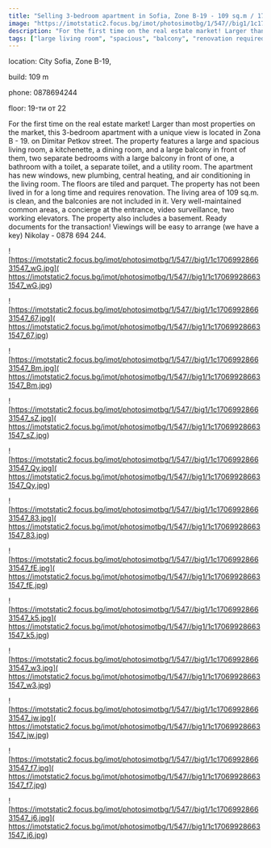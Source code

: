 ```yaml
---
title: "Selling 3-bedroom apartment in Sofia, Zone B-19 - 109 sq.m / 175980 EUR :: imot.bg Advertisement"
image: "https://imotstatic2.focus.bg/imot/photosimotbg/1/547//big1/1c170699286631547_jB.jpg"
description: "For the first time on the real estate market! Larger than most properties on the market, this 3-bedroom apartment with a unique view is located in Zona B - 19. on Dimitar Petkov street. The property features a large and spacious living room, a kitchenette, a dining room, and a large balcony in front of them, two separate bedrooms with a large balcony in front of one, a bathroom with a toilet, a separate toilet, and a utility room. The apartment has new windows, new plumbing, central heating, and air conditioning in the living room. The floors are tiled and parquet. The property has not been lived in for a long time and requires renovation. The living area of 109 sq.m. is clean, and the balconies are not included in it. Very well-maintained common areas, a concierge at the entrance, video surveillance, two working elevators. The property also includes a basement. Ready documents for the transaction! Viewings will be easy to arrange (we have a key) Nikolay - 0878 694 244."
tags: ["large living room", "spacious", "balcony", "renovation required", "central heating", "air conditioning", "basement"]
---
```


location: City Sofia, Zone B-19,

build: 109 m

phone: 0878694244

floor: 19-ти от 22

For the first time on the real estate market! Larger than most properties on the market, this 3-bedroom apartment with a unique view is located in Zona B - 19. on Dimitar Petkov street. The property features a large and spacious living room, a kitchenette, a dining room, and a large balcony in front of them, two separate bedrooms with a large balcony in front of one, a bathroom with a toilet, a separate toilet, and a utility room. The apartment has new windows, new plumbing, central heating, and air conditioning in the living room. The floors are tiled and parquet. The property has not been lived in for a long time and requires renovation. The living area of 109 sq.m. is clean, and the balconies are not included in it. Very well-maintained common areas, a concierge at the entrance, video surveillance, two working elevators. The property also includes a basement. Ready documents for the transaction! Viewings will be easy to arrange (we have a key) Nikolay - 0878 694 244.


![https://imotstatic2.focus.bg/imot/photosimotbg/1/547//big1/1c170699286631547_wG.jpg]( https://imotstatic2.focus.bg/imot/photosimotbg/1/547//big1/1c170699286631547_wG.jpg)


![https://imotstatic2.focus.bg/imot/photosimotbg/1/547//big1/1c170699286631547_67.jpg]( https://imotstatic2.focus.bg/imot/photosimotbg/1/547//big1/1c170699286631547_67.jpg)


![https://imotstatic2.focus.bg/imot/photosimotbg/1/547//big1/1c170699286631547_Bm.jpg]( https://imotstatic2.focus.bg/imot/photosimotbg/1/547//big1/1c170699286631547_Bm.jpg)


![https://imotstatic2.focus.bg/imot/photosimotbg/1/547//big1/1c170699286631547_sZ.jpg]( https://imotstatic2.focus.bg/imot/photosimotbg/1/547//big1/1c170699286631547_sZ.jpg)


![https://imotstatic2.focus.bg/imot/photosimotbg/1/547//big1/1c170699286631547_Qy.jpg]( https://imotstatic2.focus.bg/imot/photosimotbg/1/547//big1/1c170699286631547_Qy.jpg)


![https://imotstatic2.focus.bg/imot/photosimotbg/1/547//big1/1c170699286631547_83.jpg]( https://imotstatic2.focus.bg/imot/photosimotbg/1/547//big1/1c170699286631547_83.jpg)


![https://imotstatic2.focus.bg/imot/photosimotbg/1/547//big1/1c170699286631547_fE.jpg]( https://imotstatic2.focus.bg/imot/photosimotbg/1/547//big1/1c170699286631547_fE.jpg)


![https://imotstatic2.focus.bg/imot/photosimotbg/1/547//big1/1c170699286631547_k5.jpg]( https://imotstatic2.focus.bg/imot/photosimotbg/1/547//big1/1c170699286631547_k5.jpg)


![https://imotstatic2.focus.bg/imot/photosimotbg/1/547//big1/1c170699286631547_w3.jpg]( https://imotstatic2.focus.bg/imot/photosimotbg/1/547//big1/1c170699286631547_w3.jpg)


![https://imotstatic2.focus.bg/imot/photosimotbg/1/547//big1/1c170699286631547_jw.jpg]( https://imotstatic2.focus.bg/imot/photosimotbg/1/547//big1/1c170699286631547_jw.jpg)


![https://imotstatic2.focus.bg/imot/photosimotbg/1/547//big1/1c170699286631547_f7.jpg]( https://imotstatic2.focus.bg/imot/photosimotbg/1/547//big1/1c170699286631547_f7.jpg)


![https://imotstatic2.focus.bg/imot/photosimotbg/1/547//big1/1c170699286631547_j6.jpg]( https://imotstatic2.focus.bg/imot/photosimotbg/1/547//big1/1c170699286631547_j6.jpg)


